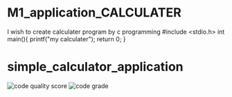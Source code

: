 # M1_application_CALCULATER
I wish to create calculater program by c programming
#include <stdio.h>
int main(){
    printf("my calculater");
    return 0;
}
#  simple_calculator_application
![code quality score](https://api.codiga.io/project/29828/score/svg)
![code grade](https://api.codiga.io/project/29828/status/svg)
